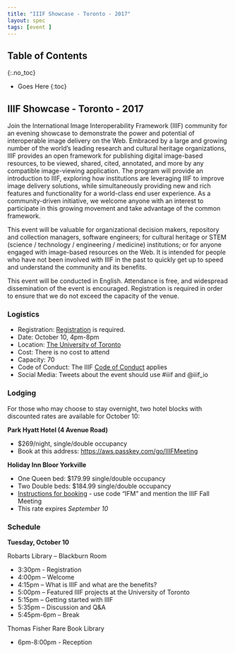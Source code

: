 ```yaml
---
title: "IIIF Showcase - Toronto - 2017"
layout: spec
tags: [event ]
---
```


## Table of Contents
{:.no_toc}

* Goes Here
{:toc}

## IIIF Showcase - Toronto - 2017

Join the International Image Interoperability Framework (IIIF) community for an evening showcase to demonstrate the power and potential of interoperable image delivery on the Web. Embraced by a large and growing number of the world’s leading research and cultural heritage organizations, IIIF provides an open framework for publishing digital image-based resources, to be viewed, shared, cited, annotated, and more by any compatible image-viewing application. The program will provide an introduction to IIIF, exploring how institutions are leveraging IIIF to improve image delivery solutions, while simultaneously providing new and rich features and functionality for a world-class end user experience. As a community-driven initiative, we welcome anyone with an interest to participate in this growing movement and take advantage of the common framework.

This event will be valuable for organizational decision makers, repository and collection managers, software engineers; for cultural heritage or STEM (science / technology / engineering / medicine) institutions; or for anyone engaged with image-based resources on the Web. It is intended for people who have not been involved with IIIF in the past to quickly get up to speed and understand the community and its benefits.

This event will be conducted in English. Attendance is free, and widespread dissemination of the event is encouraged. Registration is required in order to ensure that we do not exceed the capacity of the venue.

### Logistics

* Registration: [Registration][registration] is required.
* Date: October 10, 4pm-8pm
* Location: [The University of Toronto][UT]
* Cost: There is no cost to attend
* Capacity: 70
* Code of Conduct: The IIIF [Code of Conduct][conduct] applies
* Social Media: Tweets about the event should use #iiif and @iiif_io

### Lodging

For those who may choose to stay overnight, two hotel blocks with discounted rates are available for October 10:

**Park Hyatt Hotel (4 Avenue Road)**

* $269/night, single/double occupancy
* Book at this address: <https://aws.passkey.com/go/IIIFMeeting>

**Holiday Inn Bloor Yorkville**

* One Queen bed: $179.99 single/double occupancy
* Two Double beds: $184.99 single/double occupancy
* [Instructions for booking][holiday-inn] - use code “IFM” and mention the IIIF Fall Meeting
* This rate expires _September 10_

### Schedule

**Tuesday, October 10**

Robarts Library – Blackburn Room

* 3:30pm - Registration
* 4:00pm – Welcome
* 4:15pm – What is IIIF and what are the benefits?
* 5:00pm – Featured IIIF projects at the University of Toronto
* 5:15pm – Getting started with IIIF
* 5:35pm – Discussion and Q&A
* 5:45pm-6pm – Break

Thomas Fisher Rare Book Library

* 6pm-8:00pm - Reception

[conduct]: /event/conduct/
[UT]: https://onesearch.library.utoronto.ca/library-info/ROBARTS
[registration]: https://iiifshowcase-toronto.eventbrite.com
[holiday-inn]: https://drive.google.com/file/d/0B8biwZuDijgeeWkzWjcxcF9EZGs/view?usp=sharing
